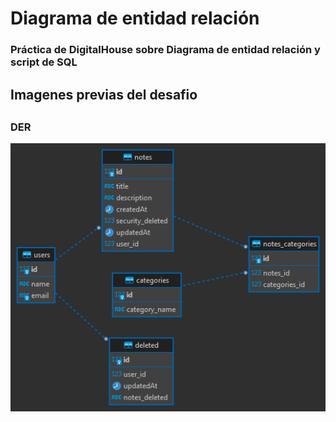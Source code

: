 # Diagrama de entidad relación

<h3>Práctica de DigitalHouse sobre Diagrama de entidad relación y script de SQL</h3>

<h2>Imagenes previas del desafio<h2>

<h3>DER</h3>
<img src="https://github.com/Franckfer/Practica-Playground-SQL-DER/blob/master/DER_Playground.png">




